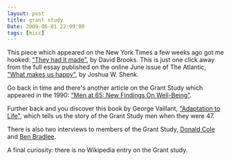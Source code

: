 ```yaml
---
layout: post
title: grant study
Date: 2009-06-01 22:09:00
tags: [misc]
---
```

 

This piece which appeared on the New York Times a few weeks ago got me hooked: ["They had it made"](http://www.nytimes.com/2009/05/12/opinion/12brooks.html), by David Brooks. This is just one click away from the full essay published on the online June issue of The Atlantic, ["What makes us happy"](http://www.theatlantic.com/doc/200906/happiness), by Joshua W. Shenk.  
  
Go back in time and there's another article on the Grant Study which appeared in the 1990: ["Men at 65: New Findings On Well-Being"](http://www.nytimes.com/1990/01/16/science/men-at-65-new-findings-on-well-being.html?fta=y).  
  
Further back and you discover this book by George Vaillant, ["Adaptation to Life"](http://books.google.it/books?id=SQdVNojI0O0C), which tells us the story of the Grant Study men when they were 47.  
  
There is also two interviews to members of the Grant Study, [Donald Cole](http://www.theatlantic.com/doc/200905u/donald-cole) and [Ben Bradlee](http://www.theatlantic.com/doc/200905u/ben-bradlee).  
  
A final curiosity: there is no Wikipedia entry on the Grant study. 
